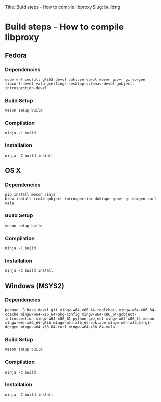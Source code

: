 Title: Build steps - How to compile libproxy
Slug: building

# Build steps - How to compile libproxy

## Fedora

### Dependencies

```
sudo dnf install glib2-devel duktape-devel meson gcovr gi-docgen libcurl-devel vala gsettings-desktop-schemas-devel gobject-introspection-devel
```

### Build Setup

```
meson setup build
```

### Compilation

```
ninja -C build
```

### Installation

```
ninja -C build install
```

## OS X

### Dependencies

```
pip install meson ninja
brew install icu4c gobject-introspection duktape gcovr gi-docgen curl vala
```

### Build Setup

```
meson setup build
```

### Compilation

```
ninja -C build
```

### Installation

```
ninja -C build install
```

## Windows (MSYS2)

### Dependencies

```
pacman -S base-devel git mingw-w64-x86_64-toolchain mingw-w64-x86_64-ccache mingw-w64-x86_64-pkg-config mingw-w64-x86_64-gobject-introspection mingw-w64-x86_64-python-gobject mingw-w64-x86_64-meson mingw-w64-x86_64-glib mingw-w64-x86_64-duktape mingw-w64-x86_64-gi-docgen mingw-w64-x86_64-curl mingw-w64-x86_64-vala
```

### Build Setup

```
meson setup build
```

### Compilation

```
ninja -C build
```

### Installation

```
ninja -C build install
```

